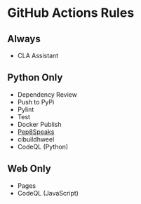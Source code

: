 # GitHub Actions Rules

## Always

- CLA Assistant

## Python Only

- Dependency Review
- Push to PyPi
- Pylint
- Test
- Docker Publish
- [Pep8Speaks](https://github.com/apps/pep8-speaks)
- cibuildhweel
- CodeQL (Python)

## Web Only

- Pages
- CodeQL (JavaScript)
